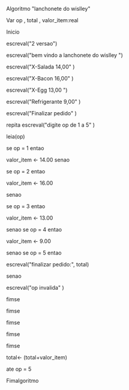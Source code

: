 Algoritmo "lanchonete do wislley"

Var
op , total , valor_item:real



Inicio

escreval("2 versao")

escreval("bem vindo a lanchonete do wislley ")

escreval("X-Salada 14,00" )

escreval("X-Bacon 16,00" )

escreval("X-Egg 13,00 ")

escreval("Refrigerante 9,00" )

escreval("Finalizar pedido" )

repita
escreval("digite op de 1 a 5" )

leia(op)

se op = 1 entao

valor_item <- 14.00
senao

se op = 2 entao

valor_item <- 16.00

senao

se op = 3 entao

valor_item <- 13.00

senao
se op = 4 entao

valor_item <- 9.00

senao
se op = 5 entao

escreval("finalizar pedido:", total)

 senao
 
 escreval("op invalida" )
 
fimse

fimse

fimse

fimse

fimse

  total<- (total+valor_item)
  
  ate op = 5

Fimalgoritmo



